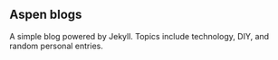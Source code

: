 ## Aspen blogs

A simple blog powered by Jekyll. Topics include technology, DIY, and random personal entries.
